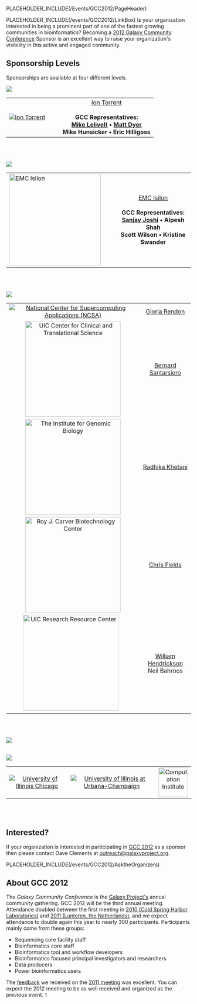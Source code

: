 PLACEHOLDER_INCLUDE(/Events/GCC2012/PageHeader)


PLACEHOLDER_INCLUDE(/events/GCC2012/LinkBox)
Is your organization interested in being a prominent part of one of the fastest growing communities in bioinformatics?  Becoming a [2012 Galaxy Community Conference](../) Sponsor is an excellent way to raise your organization's visibility in this active and engaged community.


## Sponsorship Levels

Sponsorships are available at four different levels.

![](/PlatinumBanner.png)

<table>
  <tr>
    <td style=" border: none;"> <a href='http://www.lifetechnologies.com/'><img src='/IonTorrentLogo340.png' alt='Ion Torrent'  /></a> </td>
    <td style=" border: none;"> </td>
    <td style=" border: none;"> </td>
    <td style=" border: none; text-align: center;"> </strong><a href='http://www.lifetechnologies.com/'>Ion Torrent</a><strong><br /><br />GCC Representatives: <br /><a href='/MikeLelivelt'>Mike Lelivelt</a> &bull; <a href='/MattDyer'>Matt Dyer</a><br />Mike Hunsicker &bull; Eric Hilligoss </td>
  </tr>
</table>

<br /><br />

![](/GoldBanner.png)

<table>
  <tr>
    <td style=" border: none;"> <a href='http://www.emc.com/isilon'><img src='/EMCLogo260.png' alt='EMC Isilon' width="250" /></a> </td>
    <td style=" border: none;"> </td>
    <td style=" border: none;"> </td>
    <td style=" border: none; text-align: center;"> </strong><a href='http://www.emc.com/isilon'>EMC Isilon</a><strong><br /><br />GCC Representatives: <br /><a href='/SanjayJoshi'>Sanjay Joshi</a> &bull; Alpesh Shah<br />Scott Wilson &bull; Kristine Swander </td>
  </tr>
</table>

<br /><br />


![](/SilverBanner.png)

<table>
  <tr>
    <td style=" text-align: center; vertical-align: bottom; border: none;"> <a href='http://www.ncsa.illinois.edu/'><img src='/NCSALogoSmall.png' alt='National Center for Supercomputing Applications (NCSA)'  /></a> </td>
    <td style=" border: none; text-align: center;"> <a href='https://netfiles.uiuc.edu/grendon/www/'>Gloria Rendon</a> </td>
  </tr>
  <tr>
    <td style=" text-align: center; vertical-align: bottom; border: none;"> <a href='http://www.ccts.uic.edu/'><img src='/UIC_CCTS_Logo.png' alt='UIC Center for Clinical and Translational Science' width="260" /></a> </td>
    <td style=" border: none; text-align: center;"> <a href='http://www.uic.edu/labs/bds/bdslab/Welcome.html'>Bernard Santarsiero</a> </td>
  </tr>
  <tr>
    <td style=" text-align: center; border: none;"> <a href='http://www.igb.uiuc.edu/'><img src='/UIUC_IGB280.png' alt='The Institute for Genomic Biology' width=260 /></a> </td>
    <td style=" border: none; text-align: center;"> <a href='/RadhikaKhetani'>Radhika Khetani</a> </td>
  </tr>
  <tr>
    <td style=" text-align: center; border: none;"> <a href='http://www.biotech.uiuc.edu/'><img src='/UIUC_RJC_Biotech_Center280.png' alt='Roy J. Carver Biotechnology Center' width=260 /></a> </td>
    <td style=" border: none; text-align: center;"> <a href='http://www.bioperl.org/wiki/User:Cjfields'>Chris Fields</a> </td>
  </tr>
  <tr>
    <td style=" text-align: center; vertical-align: bottom; border: none;"> <a href='http://www.rrc.uic.edu/'><img src='/UIC_RRC_Logo.png' alt='UIC Research Resource Center' width="260" /></a>  &nbsp;&nbsp; </td>
    <td style=" border: none; text-align: center;"> <a href='http://www.uic.edu/depts/mcmi/faculty/hendrickson/'>William Hendrickson</a><br />Neil Bahroos  </td>
  </tr>
</table>

<br /><br />

![](/BronzeBanner.png)
<br /><br />

![](/HostsBanner.png)
<div class='indent'>

<table>
  <tr>
    <td style=" text-align: center; border: none;"> <a href='http://uic.edu/'><img src='/Images/Logos/UICLogo.png' alt='University of Illinois Chicago'  /></a> </td>
    <td style=" text-align: center; border: none;"> &nbsp;&nbsp; <a href='http://illinois.edu/'><img src='/Images/Logos/UIUCLogo.png' alt='University of Illinois at Urbana-Champaign'  /></a> &nbsp;&nbsp; </td>
    <td style=" text-align: center; border: none;"> <a href='http://http://www.ci.uchicago.edu/'><img src='/Images/Logos/ComputaitonInstituteLogo.png' alt='Computation Institute' height=80 /></a> </td>
  </tr>
</table>


</div>
<br /><br />


## Interested?

If your organization is interested in participating in [GCC 2012](../) as a sponsor then please contact Dave Clements at [outreach@galaxyproject.org](outreach@galaxyproject.org).

PLACEHOLDER_INCLUDE(/events/GCC2012/AsktheOrganizers)

## About GCC 2012

The *Galaxy Community Conference* is the [Galaxy Project's](http://galaxyproject.org/) annual community gathering.  GCC 2012 will be the third annual meeting.  Attendance doubled between the first meeting in [2010 (Cold Spring Harbor Laboratories)](../../GDC2010) and [2011 (Lunteren, the Netherlands)](../../GCC2011), and we expect attendance to double again this year to nearly 300 participants.  Participants mainly come from these groups:
* Sequencing core facility staff
* Bioinformatics core staff
* Bioinformatics tool and workflow developers
* Bioinformatics focused principal investigators and researchers
* Data producers
* Power bioinformatics users

The [feedback](/Events/GCC2011#feedback) we received on the [2011 meeting](/Events/GCC2011) was excellent.  You can expect the 2012 meeting to be as well received and organized as the previous event.
1
